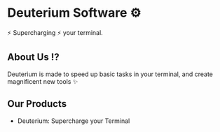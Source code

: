 # Deuterium Software ⚙
⚡ Supercharging ⚡ your terminal.

## About Us ⁉
Deuterium is made to speed up basic tasks in your terminal, and create magnificent new tools ✨

## Our Products
- Deuterium: Supercharge your Terminal
